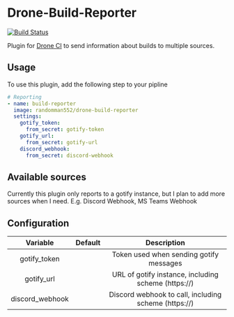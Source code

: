 # Drone-Build-Reporter
[![Build Status](https://drone.ggrainger.uk/api/badges/randomman552/Drone-Build-Reporter/status.svg)](https://drone.ggrainger.uk/randomman552/Drone-Build-Reporter)

Plugin for [Drone CI](https://www.drone.io/) to send information about builds to multiple sources.

## Usage
To use this plugin, add the following step to your pipline
```yaml
# Reporting
- name: build-reporter
  image: randomman552/drone-build-reporter
  settings:
    gotify_token:
      from_secret: gotify-token
    gotify_url:
      from_secret: gotify-url
    discord_webhook:
      from_secret: discord-webhook

```

## Available sources
Currently this plugin only reports to a gotify instance, but I plan to add more sources when I need. E.g. Discord Webhook, MS Teams Webhook

## Configuration
| Variable          | Default | Description                                           |
|:-----------------:|:-------:|:-----------------------------------------------------:|
| gotify_token      |         | Token used when sending gotify messages               |
| gotify_url        |         |  URL of gotify instance, including scheme (https://)  |
| discord_webhook   |         |  Discord webhook to call, including scheme (https://) |

